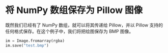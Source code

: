 # 将 NumPy 数组保存为 Pillow 图像

既然我们已经有了 NumPy 数组，就可以将其传递给 Pillow，并以 Pillow 支持的任何格式保存。在这个例子中，我们将把绘图保存为 BMP 图像。

```python
im = Image.fromarray(rgba)
im.save("test.bmp")
```
